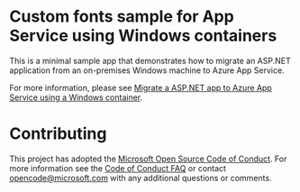 # Custom fonts sample for App Service using Windows containers

This is a minimal sample app that demonstrates how to migrate an ASP.NET application from an on-premises Windows machine to Azure App Service. 

For more information, please see [Migrate a ASP.NET app to Azure App Service using a Windows container](https://docs.microsoft.com/en-us/azure/app-service/app-service-web-get-started-windows-container).

# Contributing

This project has adopted the [Microsoft Open Source Code of Conduct](https://opensource.microsoft.com/codeofconduct/). For more information see the [Code of Conduct FAQ](https://opensource.microsoft.com/codeofconduct/faq/) or contact [opencode@microsoft.com](mailto:opencode@microsoft.com) with any additional questions or comments.